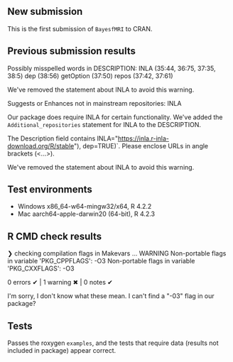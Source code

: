 ## New submission

This is the first submission of `BayesfMRI` to CRAN.

## Previous submission results

  Possibly misspelled words in DESCRIPTION:
    INLA (35:44, 36:75, 37:35, 38:5)
    dep (38:56)
    getOption (37:50)
    repos (37:42, 37:61)

We've removed the statement about INLA to avoid this warning.

  Suggests or Enhances not in mainstream repositories:
    INLA

Our package does require INLA for certain functionality. We've added the `Additional_repositories` statement for INLA to the DESCRIPTION.

  The Description field contains
    INLA="https://inla.r-inla-download.org/R/stable"), dep=TRUE)`.
  Please enclose URLs in angle brackets (<...>).

We've removed the statement about INLA to avoid this warning.

## Test environments

* Windows x86_64-w64-mingw32/x64, R 4.2.2
* Mac aarch64-apple-darwin20 (64-bit), R 4.2.3

## R CMD check results

❯ checking compilation flags in Makevars ... WARNING
  Non-portable flags in variable 'PKG_CPPFLAGS':
    -O3
  Non-portable flags in variable 'PKG_CXXFLAGS':
    -O3

0 errors ✔ | 1 warning ✖ | 0 notes ✔

I'm sorry, I don't know what these mean. I can't find a "-03" flag in our package?

## Tests

Passes the roxygen `examples`, and the tests that require data (results not included in package) appear correct.
